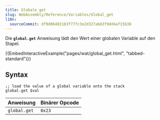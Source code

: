 ```yaml
---
title: Globale get
slug: WebAssembly/Reference/Variables/Global_get
l10n:
  sourceCommit: df9d06402163f77fc3e2d327ab63f9dd4af15b38
---
```


Die **`global.get`** Anweisung lädt den Wert einer globalen Variable auf den Stapel.

{{EmbedInteractiveExample("pages/wat/global_get.html", "tabbed-standard")}}

## Syntax

```wasm
;; load the value of a global variable onto the stack
global.get $val
```

| Anweisung    | Binärer Opcode |
| ------------ | -------------- |
| `global.get` | `0x23`         |
